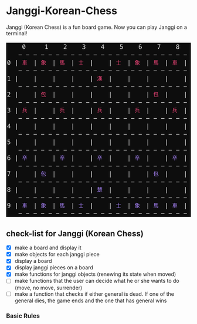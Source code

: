 # Janggi-Korean-Chess
Janggi (Korean Chess) is a fun board game. Now you can play Janggi on a terminal!
<br />
<br />
![alt text](https://github.com/j-baek/Janggi-Korean-Chess/blob/main/janggi.png)


## check-list for Janggi (Korean Chess)
- [X] make a board and display it 
- [X] make objects for each janggi piece
- [X] display a board
- [X] display janggi pieces on a board
- [X] make functions for janggi objects (renewing its state when moved)
- [ ] make functions that the user can decide what he or she wants to do (move, no move, surrender)
- [ ] make a function that checks if either general is dead. If one of the general dies, the game ends and the one that has general wins

### Basic Rules
